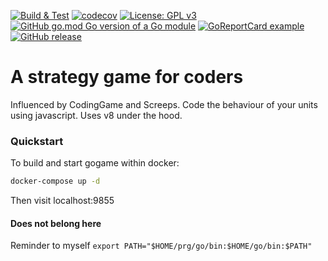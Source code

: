 
[![Build & Test](https://github.com/cbasix/gogame/actions/workflows/go.yml/badge.svg)](https://github.com/cbasix/gogame/actions/workflows/go.yml)
[![codecov](https://codecov.io/gh/cbasix/gogame/branch/main/graph/badge.svg?token=7AROLCRVNZ)](https://codecov.io/gh/cbasix/gogame)
[![License: GPL v3](https://img.shields.io/badge/License-GPLv3-blue.svg)](https://www.gnu.org/licenses/gpl-3.0)
[![GitHub go.mod Go version of a Go module](https://img.shields.io/github/go-mod/go-version/cbasix/gogame.svg)](https://github.com/cbasix/gogame)
[![GoReportCard example](https://goreportcard.com/badge/github.com/cbasix/gogame)](https://goreportcard.com/report/github.com/cbasix/gogame)
[![GitHub release](https://img.shields.io/github/release/cbasix/gogame.svg)](https://GitHub.com/cbasix/gogame/releases/)




# A strategy game for coders

Influenced by CodingGame and Screeps. Code the behaviour of your units using javascript. Uses v8 under the hood.

### Quickstart
To build and start gogame within docker:

```bash
docker-compose up -d
```
Then visit localhost:9855

#### Does not belong here
Reminder to myself `export PATH="$HOME/prg/go/bin:$HOME/go/bin:$PATH"`
